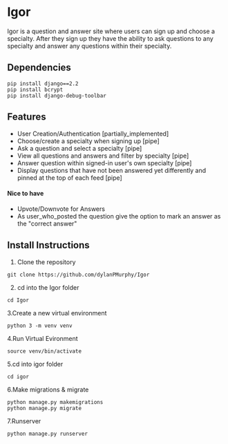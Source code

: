 # Igor
Igor is a question and answer site where users can sign up and choose a specialty.  After they sign up they have the ability to ask questions to any specialty and answer any questions within their specialty.

## Dependencies
```
pip install django==2.2
pip install bcrypt
pip install django-debug-toolbar
```
## Features
- User Creation/Authentication [partially_implemented]
- Choose/create a specialty when signing up [pipe]
- Ask a question and select a specialty [pipe]
- View all questions and answers and filter by specialty [pipe]
- Answer question within signed-in user's own specialty [pipe]
- Display questions that have not been answered yet differently and pinned at the top of each feed [pipe]

#### Nice to have
- Upvote/Downvote for Answers
- As user_who_posted the question give the option to mark an answer as the "correct answer"



## Install Instructions

1. Clone the repository
```
git clone https://github.com/dylanPMurphy/Igor
```
2. cd into the Igor folder
```
cd Igor
```
3.Create a new virtual environment
 ```
python 3 -m venv venv
 ```
4.Run Virtual Evironment
 ```
source venv/bin/activate 
 ```
5.cd into igor folder
```
cd igor
``` 
6.Make migrations & migrate
```
python manage.py makemigrations
python manage.py migrate
```
7.Runserver
```
python manage.py runserver
```
